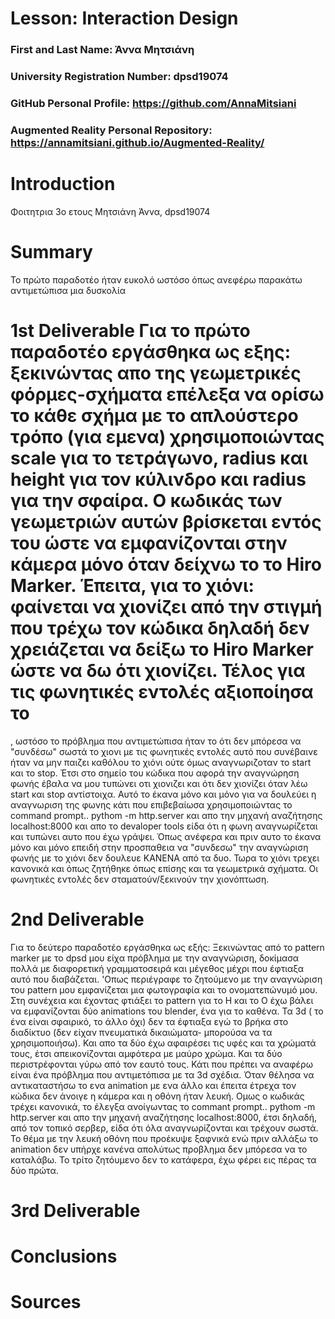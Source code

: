 # Lesson: Interaction Design

### First and Last Name: Άννα Μητσιάνη
### University Registration Number: dpsd19074
### GitHub Personal Profile: https://github.com/AnnaMitsiani
### Augmented Reality Personal Repository: https://annamitsiani.github.io/Augmented-Reality/

# Introduction
Φοιτητρια 3ο ετους Μητσιάνη Άννα, dpsd19074

# Summary 
Το πρώτο παραδοτέο ήταν ευκολό ωστόσο όπως ανεφέρω παρακάτω αντιμετώπισα μια δυσκολία

# 1st Deliverable Για το πρώτο παραδοτέο εργάσθηκα ως εξης: ξεκινώντας απο της γεωμετρικές φόρμες-σχήματα επέλεξα να ορίσω το κάθε σχήμα με το απλούστερο τρόπο (για εμενα) χρησιμοποιώντας scale για το τετράγωνο, radius και height για τον κύλινδρο και radius για την σφαίρα. Ο κωδικάς των γεωμετριών αυτών βρίσκεται εντός του <a-marker preset="hiro"></a-marker> ώστε να εμφανίζονται στην κάμερα μόνο όταν δείχνω το το Hiro Marker. Έπειτα, για το χιόνι: φαίνεται να χιονίζει από την στιγμή που τρέχω τον κώδικα δηλαδή δεν χρειάζεται να δείξω το Hiro Marker ώστε να δω ότι χιονίζει. Τέλος για τις φωνητικές εντολές αξιοποίησα το  
<script src="//cdnjs.cloudflare.com/ajax/libs/annyang/2.5.0/annyang.min.js"></script>, ωστόσο το πρόβλημα που αντιμετώπισα ήταν το ότι δεν μπόρεσα να "συνδέσω" σωστά το χιονι με τις φωνητικές εντολές αυτό που συνέβαινε ήταν να μην παιζει καθόλου το χιόνι ούτε όμως αναγνωριζοταν το start και το stop. Έτσι στο σημείο του κώδικα που αφορά την αναγνώρηση φωνής έβαλα να μου τυπώνει οτι χιονιζει και ότι δεν χιονίζει όταν λέω start και stop αντίστοιχα. Αυτό το έκανα μόνο και μόνο για να δουλεύει η αναγνωριση της φωνης κάτι που επιβεβαίωσα χρησιμοποιώντας το command prompt.. pythom -m http.server και απο την μηχανή αναζήτησης localhost:8000 και απο το devaloper tools είδα ότι η φωνη αναγνωρίζεται και τυπώνει αυτο που έχω γράψει. Όπως ανέφερα και πριν αυτο το έκανα μόνο και μόνο επειδή στην προσπαθεια να "συνδεσω" την αναγνώριση φωνής με το χιόνι δεν δουλευε ΚΑΝΕΝΑ από τα δυο. Τωρα το χιόνι τρεχει κανονικά και όπως ζητήθηκε όπως επίσης και τα γεωμετρικά σχήματα. Οι φωνητικές εντολές δεν σταματούν/ξεκινούν την χιονόπτωση.



# 2nd Deliverable
Για το δεύτερο παραδοτέο εργάσθηκα ως εξής: Ξεκινώντας από το pattern marker με το dpsd μου είχα πρόβλημα με την αναγνώριση, δοκίμασα πολλά με διαφορετική γραμματοσειρά και μέγεθος μέχρι που έφτιαξα αυτό που διαβάζεται. 'Οπως περιέγραφε το ζητούμενο με την αναγνώριση του pattern μου εμφανίζεται μια φωτογραφία και το ονοματεπώνυμό μου. Στη συνέχεια και έχοντας φτιάξει το pattern για το Η και το Ο έχω βάλει να εμφανίζονται δύο animations του blender, ένα για το καθένα. Τα 3d ( το ένα είναι σφαιρικό, το άλλο όχι) δεν τα έφτιαξα εγώ το βρήκα στο διαδίκτυο (δεν είχαν πνευματικά δικαιώματα- μπορούσα να τα χρησιμοποιήσω). Και απο τα δύο έχω αφαιρέσει τις υφές και τα χρώματά τους, έτσι απεικονίζονται αμφότερα με μαύρο χρώμα. Και τα δύο περιστρέφονται γύρω από τον εαυτό τους. Κάτι που πρέπει να αναφέρω είναι ένα πρόβλημα που αντιμετόπισα με τα 3d σχέδια. Όταν θέλησα να αντικαταστήσω το ενα animation με ενα άλλο και έπειτα έτρεχα τον κώδικα δεν άνοιγε η κάμερα και η οθόνη ήταν λευκή. Ομως ο κωδικάς τρέχει κανονικά, το έλεγξα ανοίγωντας το commant prompt.. pythom -m http.server και απο την μηχανή αναζήτησης localhost:8000, έτσι δηλαδή, από τον τοπικό σερβερ, είδα ότι όλα αναγνωρίζονται και τρέχουν σωστά. Το θέμα με την λευκή οθόνη που προέκυψε ξαφνικά ενώ πριν αλλάξω το animation δεν υπήρχε κανένα απολύτως προβλημα δεν μπόρεσα να το καταλάβω. Το τρίτο ζητόυμενο δεν το κατάφερα, έχω φέρει εις πέρας τα δύο πρώτα.

# 3rd Deliverable 


# Conclusions


# Sources
